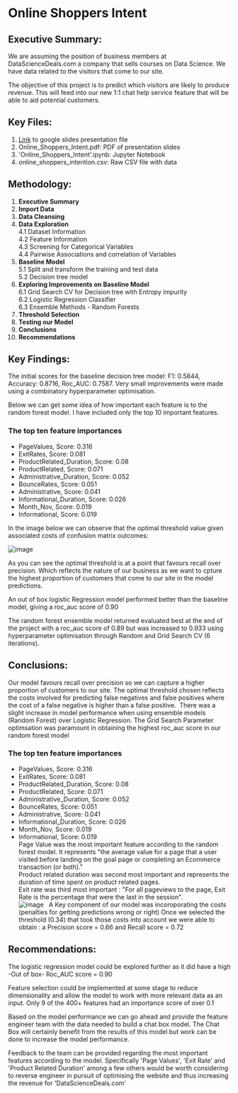 # Online Shoppers Intent

## Executive Summary:
We are assuming the position of business members at DataScienceDeals.com a company that sells courses on Data Science. We have data related to the visitors that come to our site.

The objective of this project is to predict which visitors are likely to produce revenue. This will feed into our new 1:1 chat help service feature that will be able to aid potential customers.

##  Key Files:
1.  [Link](https://docs.google.com/presentation/d/1Cu6vxCA_1aIgoW1ZqArEayFVPDSDD8eRxzvjWMUvT2I/edit?usp=sharing)
to google slides presentation file
2.  Online_Shoppers_Intent.pdf: PDF of presentation slides
3.  'Online_Shoppers_Intent'.ipynb: Jupyter Notebook
4.  online_shoppers_intention.csv: Raw CSV file with data

##  Methodology:
1. **Executive Summary**  
2. **Import Data**  
3. **Data Cleansing**  
4. **Data Exploration**  
    4.1 Dataset Information  
    4.2 Feature Information  
    4.3 Screening for Categorical Variables  
    4.4 Pairwise Associations and correlation of Variables  
5. **Baseline Model**  
    5.1 Split and transform the training and test data  
    5.2 Decision tree model  
6. **Exploring Improvements on Baseline Model**  
    6.1 Grid Search CV for Decision tree with Entropy impurity  
    6.2 Logistic Regression Classifier  
    6.3 Ensemble Methods - Random Forests  
7. **Threshold Selection** 
8. **Testing our Model** 
9. **Conclusions**  
10. **Recommendations**
    
##  Key Findings:
The initial scores for the baseline decision tree model: F1: 0.5844, Accuracy: 0.8716, Roc_AUC: 0.7587.
Very small improvements were made using a combinatory hyperparameter optimisation.

Below we can get some idea of how important each feature is to the random forest model. I have included only the top 10 important features.
 
### The top ten feature importances
- PageValues, Score: 0.316  
- ExitRates, Score: 0.081  
- ProductRelated_Duration, Score: 0.08  
- ProductRelated, Score: 0.071  
- Administrative_Duration, Score: 0.052  
- BounceRates, Score: 0.051  
- Administrative, Score: 0.041  
- Informational_Duration, Score: 0.026  
- Month_Nov, Score: 0.019  
- Informational, Score: 0.019 

In the image below we can observe that the optimal threshold value given associated costs of confusion matrix outcomes:    

![image](https://user-images.githubusercontent.com/40424244/94539026-a1c0ea00-023c-11eb-926a-2f2954b9c0c9.png)  


As you can see the optimal threshold is at a point that favours recall over precision. Which reflects the nature of our business as we want to cpture the highest proportion of customers that come to our site in the model predictions.

An out of box logistic Regression model performed better than the baseline model, giving a roc_auc score of 0.90  

The random forest ensemble model returned evaluated best at the end of the project with a roc_auc score of 0.89 but was increased to 0.933 using hyperparameter optimisation through Random and Grid Search CV (6 iterations).

##  Conclusions:
Our model favours recall over precision so we can capture a higher proportion of customers to our site. 
The optimal threshold chosen reflects the costs involved for predicting false negatives and false positives where the cost of a false negative is higher than a false positive.
​
There was a slight increase in model performance when using ensemble models (Random Forest) over Logistic Regression. The Grid Search Parameter optimsation was paramount in obtaining the highest roc_auc score in our random forest model
​
### The top ten feature importances
- PageValues, Score: 0.316  
- ExitRates, Score: 0.081  
- ProductRelated_Duration, Score: 0.08  
- ProductRelated, Score: 0.071  
- Administrative_Duration, Score: 0.052  
- BounceRates, Score: 0.051  
- Administrative, Score: 0.041  
- Informational_Duration, Score: 0.026  
- Month_Nov, Score: 0.019  
- Informational, Score: 0.019  
​
​
Page Value was the most important feature according to the random forest model. It represents "the average value for a page that a user visited before landing on the goal page or completing an Ecommerce transaction (or both)."  
Product related duration was second most important and represents the duration of time spent on product related pages.  
Exit rate was third most important : "For all pageviews to the page, Exit Rate is the percentage that were the last in the session".  
​
![image](https://user-images.githubusercontent.com/40424244/94539390-109e4300-023d-11eb-8dae-40b453c106ec.png)
​
​
A Key component of our model was incoroporating the costs (penalties for getting predictions wrong or right) Once we selected the threshold (0.34) that took those costs into account we were able to obtain : a Precision score = 0.66 and Recall score = 0.72
##  Recommendations:
The logistic regression model could be explored further as it did have a high -Out of box- Roc_AUC score = 0.90

Feature selection could be implemented at some stage to reduce dimensionality and allow the model to work with more relevant data as an input. 
Only 9 of the 400+ features had an importance score of over 0.1

Based on the model performance we can go ahead and provide the feature engineer team with the data needed to build a chat box model. The Chat Box will certainly benefit from the results of this model but work can be done to increase the model performance.

Feedback to the team can be provided regarding the most important features according to the model. Specifically 'Page Values', 'Exit Rate' and 'Product Related Duration' among a few others would be worth considering to reverse engineer in pursuit of optimising the website and thus increasing the revenue for 'DataScienceDeals.com'